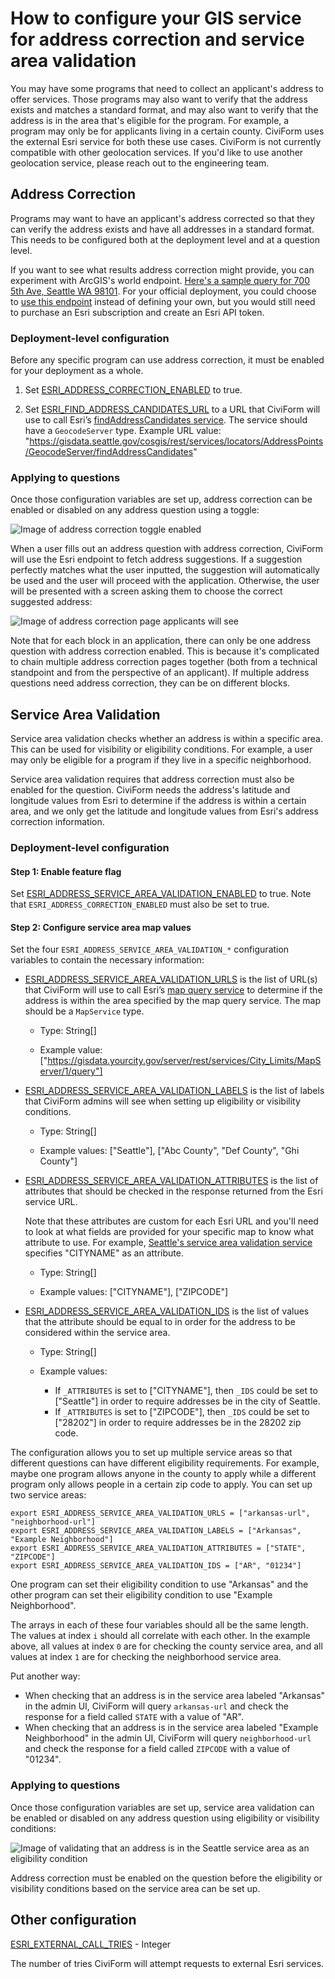 # How to configure your GIS service for address correction and service area validation

You may have some programs that need to collect an applicant's address to offer
services. Those programs may also want to verify that the address exists and
matches a standard format, and may also want to verify that the address is in
the area that's eligible for the program. For example, a program may only be for 
applicants living in a certain county. CiviForm uses the external Esri service
for both these use cases. CiviForm is not currently compatible with other
geolocation services. If you'd like to use another geolocation service, please
reach out to the engineering team.

## Address Correction

Programs may want to have an applicant's address corrected so that they can
verify the address exists and have all addresses in a standard format. This
needs to be configured both at the deployment level and at a question level.

If you want to see what results address correction might provide, you can
experiment with ArcGIS's world endpoint. [Here's a sample query for 700 5th Ave, Seattle WA 98101](https://geocode.arcgis.com/arcgis/rest/services/World/GeocodeServer/findAddressCandidates?Address=700+5th+Ave&City=Seattle&Region=WA&Postal=98101&f=pjson).
For your official deployment, you could choose to
[use this endpoint](https://www.postman.com/esridevs/workspace/arcgis-location-services/request/15786767-3c13e739-ad89-496d-9ddd-7746b2335dd0)
instead of defining your own, but you would still need to purchase an Esri
subscription and create an Esri API token.

### Deployment-level configuration

Before any specific program can use address correction, it must be enabled for
your deployment as a whole.

1. Set [ESRI_ADDRESS_CORRECTION_ENABLED](https://github.com/civiform/civiform/blob/fd0aaa002e2ee01d378ca90f236c316641ed0101/server/conf/application.conf#L725) to true.

2. Set [ESRI_FIND_ADDRESS_CANDIDATES_URL](https://github.com/civiform/civiform/blob/fd0aaa002e2ee01d378ca90f236c316641ed0101/server/conf/application.conf#L726) to a URL that CiviForm will use to call Esri’s [findAddressCandidates service](https://developers.arcgis.com/rest/geocode/api-reference/geocoding-find-address-candidates.htm).
The service should have a `GeocodeServer` type. Example URL value: "https://gisdata.seattle.gov/cosgis/rest/services/locators/AddressPoints/GeocodeServer/findAddressCandidates"

### Applying to questions

Once those configuration variables are set up, address correction can be enabled
or disabled on any address question using a toggle:

![Image of address correction toggle enabled](assets/address-question-correction-toggle.png)

When a user fills out an address question with address correction, CiviForm will
use the Esri endpoint to fetch address suggestions. If a suggestion perfectly
matches what the user inputted, the suggestion will automatically be used and
the user will proceed with the application. Otherwise, the user will be
presented with a screen asking them to choose the correct suggested address:

![Image of address correction page applicants will see](assets/address-correction-page.png)

Note that for each block in an application, there can only be one address
question with address correction enabled. This is because it's complicated to
chain multiple address correction pages together (both from a technical
standpoint and from the perspective of an applicant). If multiple address
questions need address correction, they can be on different blocks.

## Service Area Validation

Service area validation checks whether an address is within a specific area.
This can be used for visibility or eligibility conditions. For example, a user
may only be eligible for a program if they live in a specific neighborhood.

Service area validation requires that address correction must also be enabled
for the question. CiviForm needs the address's latitude and longitude values
from Esri to determine if the address is within a certain area, and we only get
the latitude and longitude values from Esri's address correction information.

### Deployment-level configuration

#### Step 1: Enable feature flag
Set [ESRI_ADDRESS_SERVICE_AREA_VALIDATION_ENABLED](https://github.com/civiform/civiform/blob/fd0aaa002e2ee01d378ca90f236c316641ed0101/server/conf/application.conf#L729) to true. Note that `ESRI_ADDRESS_CORRECTION_ENABLED` must also be set to true.

#### Step 2: Configure service area map values

Set the four `ESRI_ADDRESS_SERVICE_AREA_VALIDATION_*` configuration variables to
contain the necessary information:

- [ESRI_ADDRESS_SERVICE_AREA_VALIDATION_URLS](https://github.com/civiform/civiform/blob/fd0aaa002e2ee01d378ca90f236c316641ed0101/server/conf/application.conf#L732)
is the list of URL(s) that CiviForm will use to call Esri’s 
[map query service](https://developers.arcgis.com/rest/services-reference/enterprise/query-feature-service-layer-.htm)
to determine if the address is within the area specified by the map query
service. The map should be a `MapService` type.
  
  - Type:  String[]

  - Example value: ["https://gisdata.yourcity.gov/server/rest/services/City_Limits/MapServer/1/query"]


 - [ESRI_ADDRESS_SERVICE_AREA_VALIDATION_LABELS](https://github.com/civiform/civiform/blob/fd0aaa002e2ee01d378ca90f236c316641ed0101/server/conf/application.conf#L730)
is the list of labels that CiviForm admins will see when setting up eligibility
or visibility conditions.
 
   - Type:  String[]
   
   - Example values: ["Seattle"], ["Abc County", "Def County", "Ghi County"]


- [ESRI_ADDRESS_SERVICE_AREA_VALIDATION_ATTRIBUTES](https://github.com/civiform/civiform/blob/fd0aaa002e2ee01d378ca90f236c316641ed0101/server/conf/application.conf#L733)
is the list of attributes that should be checked in the response returned from
the Esri service URL.

  Note that these attributes are custom for each Esri URL and you'll need to look at what fields are provided for your specific map to know what attribute to use. For example, [Seattle's service area validation service](https://gisdata.seattle.gov/server/rest/services/COS/Seattle_City_Limits/MapServer/1) specifies "CITYNAME" as an attribute.
  
  - Type:  String[]

  - Example values: ["CITYNAME"], ["ZIPCODE"]


- [ESRI_ADDRESS_SERVICE_AREA_VALIDATION_IDS](https://github.com/civiform/civiform/blob/fd0aaa002e2ee01d378ca90f236c316641ed0101/server/conf/application.conf#L731)
is the list of values that the attribute should be equal to in order for the
address to be considered within the service area.
  
  - Type:  String[]
  
  - Example values:
       
    - If `_ATTRIBUTES` is set to ["CITYNAME"], then `_IDS` could be set to ["Seattle"] in order to require addresses be in the city of Seattle.
    - If `_ATTRIBUTES` is set to ["ZIPCODE"], then `_IDS` could be set to ["28202"] in order to require addresses be in the 28202 zip code.

The configuration allows you to set up multiple service areas so that different questions can have different eligibility requirements. For example, maybe one program allows anyone in the county to apply while a different program only allows people in a certain zip code to apply. You can set up two service areas:

```
export ESRI_ADDRESS_SERVICE_AREA_VALIDATION_URLS = ["arkansas-url", "neighborhood-url"]
export ESRI_ADDRESS_SERVICE_AREA_VALIDATION_LABELS = ["Arkansas", "Example Neighborhood"]
export ESRI_ADDRESS_SERVICE_AREA_VALIDATION_ATTRIBUTES = ["STATE", "ZIPCODE"]
export ESRI_ADDRESS_SERVICE_AREA_VALIDATION_IDS = ["AR", "01234"]
```

One program can set their eligibility condition to use "Arkansas" and the
other program can set their eligibility condition to use "Example Neighborhood".

The arrays in each of these four variables should all be the same length. The
values at index `i` should all correlate with each other. In the example above,
all values at index `0` are for checking the county service area, and all values
at index `1` are for checking the neighborhood service area.

Put another way:

- When checking that an address is in the service area labeled "Arkansas"
in the admin UI, CiviForm will query `arkansas-url` and check the response
for a field called `STATE` with a value of "AR".
- When checking that an address is in the service area labeled "Example
Neighborhood" in the admin UI, CiviForm will query `neighborhood-url` and check
the response for a field called `ZIPCODE` with a value of "01234".

### Applying to questions

Once those configuration variables are set up, service area validation can be
enabled or disabled on any address question using eligibility or visibility
conditions:

![Image of validating that an address is in the Seattle service area as an eligibility condition](assets/service-area-eligibility-condition.png)

Address correction must be enabled on the question before the eligibility or
visibility conditions based on the service area can be set up.

## Other configuration

[ESRI_EXTERNAL_CALL_TRIES](https://github.com/civiform/civiform/blob/fd0aaa002e2ee01d378ca90f236c316641ed0101/server/conf/application.conf#L735) - Integer

The number of tries CiviForm will attempt requests to external Esri services.
